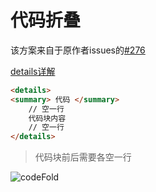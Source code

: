 # 代码折叠
该方案来自于原作者issues的[#276](https://github.com/BNDong/Cnblogs-Theme-SimpleMemory/issues/276)

[details详解](https://developer.mozilla.org/zh-CN/docs/Web/HTML/Element/details)

```html
<details>
<summary> 代码 </summary>
    // 空一行
    代码块内容
    // 空一行
</details>
```
> 代码块前后需要各空一行

![codeFold](https://cdn.jsdelivr.net/gh/wangyang0210/pic@ed8fa31afcfb0fef1d226f29ae0952/imgs/codeFold.gif)

